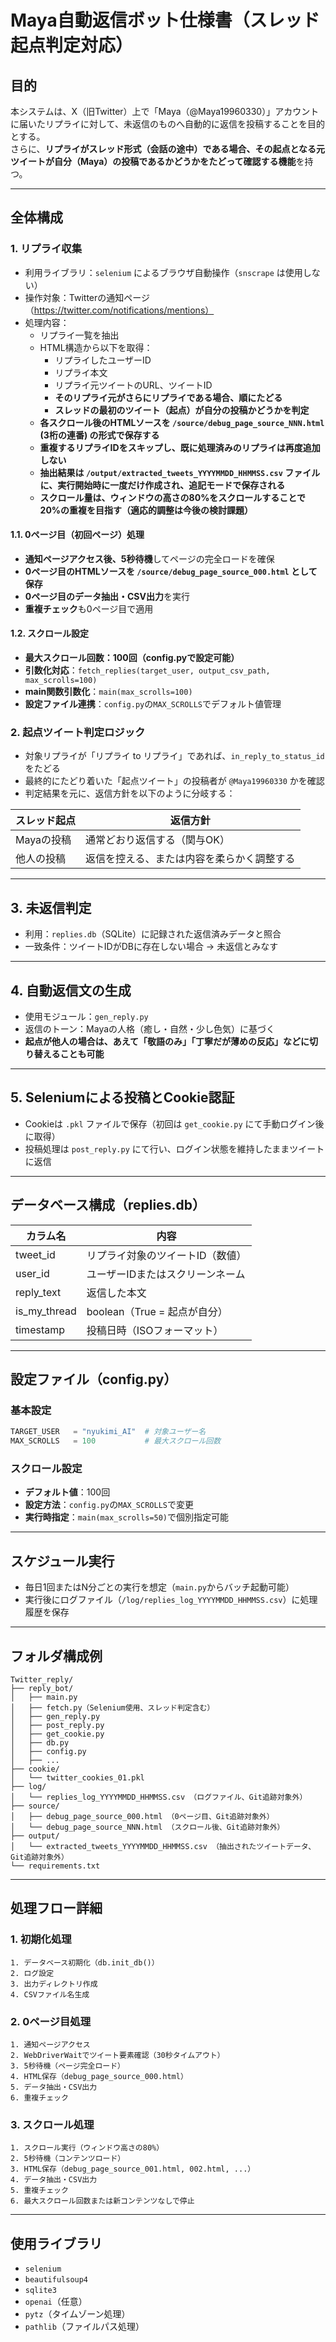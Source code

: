 # Maya自動返信ボット仕様書（スレッド起点判定対応）

## 目的
本システムは、X（旧Twitter）上で「Maya（@Maya19960330）」アカウントに届いたリプライに対して、未返信のものへ自動的に返信を投稿することを目的とする。  
さらに、**リプライがスレッド形式（会話の途中）である場合、その起点となる元ツイートが自分（Maya）の投稿であるかどうかをたどって確認する機能**を持つ。

---

## 全体構成

### 1. リプライ収集
- 利用ライブラリ：`selenium` によるブラウザ自動操作（`snscrape` は使用しない）
- 操作対象：Twitterの通知ページ（https://twitter.com/notifications/mentions）
- 処理内容：
  - リプライ一覧を抽出
  - HTML構造から以下を取得：
    - リプライしたユーザーID
    - リプライ本文
    - リプライ元ツイートのURL、ツイートID
    - **そのリプライ元がさらにリプライである場合、順にたどる**
    - **スレッドの最初のツイート（起点）が自分の投稿かどうかを判定**
  - **各スクロール後のHTMLソースを `/source/debug_page_source_NNN.html` (3桁の連番) の形式で保存する**
  - **重複するリプライIDをスキップし、既に処理済みのリプライは再度追加しない**
  - **抽出結果は `/output/extracted_tweets_YYYYMMDD_HHMMSS.csv` ファイルに、実行開始時に一度だけ作成され、追記モードで保存される**
  - **スクロール量は、ウィンドウの高さの80%をスクロールすることで20%の重複を目指す（適応的調整は今後の検討課題）**

#### 1.1. 0ページ目（初回ページ）処理
- **通知ページアクセス後、5秒待機**してページの完全ロードを確保
- **0ページ目のHTMLソースを `/source/debug_page_source_000.html` として保存**
- **0ページ目のデータ抽出・CSV出力**を実行
- **重複チェック**も0ページ目で適用

#### 1.2. スクロール設定
- **最大スクロール回数：100回（config.pyで設定可能）**
- **引数化対応**：`fetch_replies(target_user, output_csv_path, max_scrolls=100)`
- **main関数引数化**：`main(max_scrolls=100)`
- **設定ファイル連携**：`config.py`の`MAX_SCROLLS`でデフォルト値管理

### 2. 起点ツイート判定ロジック
- 対象リプライが「リプライ to リプライ」であれば、`in_reply_to_status_id` をたどる
- 最終的にたどり着いた「起点ツイート」の投稿者が `@Maya19960330` かを確認
- 判定結果を元に、返信方針を以下のように分岐する：

| スレッド起点 | 返信方針 |
|--------------|----------|
| Mayaの投稿   | 通常どおり返信する（関与OK） |
| 他人の投稿   | 返信を控える、または内容を柔らかく調整する |

---

## 3. 未返信判定
- 利用：`replies.db`（SQLite）に記録された返信済みデータと照合
- 一致条件：ツイートIDがDBに存在しない場合 → 未返信とみなす

---

## 4. 自動返信文の生成
- 使用モジュール：`gen_reply.py`
- 返信のトーン：Mayaの人格（癒し・自然・少し色気）に基づく
- **起点が他人の場合は、あえて「敬語のみ」「丁寧だが薄めの反応」などに切り替えることも可能**

---

## 5. Seleniumによる投稿とCookie認証

- Cookieは `.pkl` ファイルで保存（初回は `get_cookie.py` にて手動ログイン後に取得）
- 投稿処理は `post_reply.py` にて行い、ログイン状態を維持したままツイートに返信

---

## データベース構成（replies.db）

| カラム名       | 内容                             |
|----------------|----------------------------------|
| tweet_id       | リプライ対象のツイートID（数値）   |
| user_id        | ユーザーIDまたはスクリーンネーム     |
| reply_text     | 返信した本文                       |
| is_my_thread   | boolean（True = 起点が自分）        |
| timestamp      | 投稿日時（ISOフォーマット）         |

---

## 設定ファイル（config.py）

### 基本設定
```python
TARGET_USER   = "nyukimi_AI"  # 対象ユーザー名
MAX_SCROLLS   = 100           # 最大スクロール回数
```

### スクロール設定
- **デフォルト値**：100回
- **設定方法**：`config.py`の`MAX_SCROLLS`で変更
- **実行時指定**：`main(max_scrolls=50)`で個別指定可能

---

## スケジュール実行
- 毎日1回またはN分ごとの実行を想定（`main.py`からバッチ起動可能）
- 実行後にログファイル（`/log/replies_log_YYYYMMDD_HHMMSS.csv`）に処理履歴を保存

---

## フォルダ構成例

```
Twitter_reply/
├── reply_bot/
│   ├── main.py
│   ├── fetch.py（Selenium使用、スレッド判定含む）
│   ├── gen_reply.py
│   ├── post_reply.py
│   ├── get_cookie.py
│   ├── db.py
│   ├── config.py
│   ├── ...
├── cookie/
│   └── twitter_cookies_01.pkl
├── log/
│   └── replies_log_YYYYMMDD_HHMMSS.csv （ログファイル、Git追跡対象外）
├── source/
│   ├── debug_page_source_000.html （0ページ目、Git追跡対象外）
│   └── debug_page_source_NNN.html （スクロール後、Git追跡対象外）
├── output/
│   └── extracted_tweets_YYYYMMDD_HHMMSS.csv （抽出されたツイートデータ、Git追跡対象外）
└── requirements.txt
```

---

## 処理フロー詳細

### 1. 初期化処理
```
1. データベース初期化（db.init_db()）
2. ログ設定
3. 出力ディレクトリ作成
4. CSVファイル名生成
```

### 2. 0ページ目処理
```
1. 通知ページアクセス
2. WebDriverWaitでツイート要素確認（30秒タイムアウト）
3. 5秒待機（ページ完全ロード）
4. HTML保存（debug_page_source_000.html）
5. データ抽出・CSV出力
6. 重複チェック
```

### 3. スクロール処理
```
1. スクロール実行（ウィンドウ高さの80%）
2. 5秒待機（コンテンツロード）
3. HTML保存（debug_page_source_001.html, 002.html, ...）
4. データ抽出・CSV出力
5. 重複チェック
6. 最大スクロール回数または新コンテンツなしで停止
```

---

## 使用ライブラリ

- `selenium`
- `beautifulsoup4`
- `sqlite3`
- `openai`（任意）
- `pytz`（タイムゾーン処理）
- `pathlib`（ファイルパス処理）
